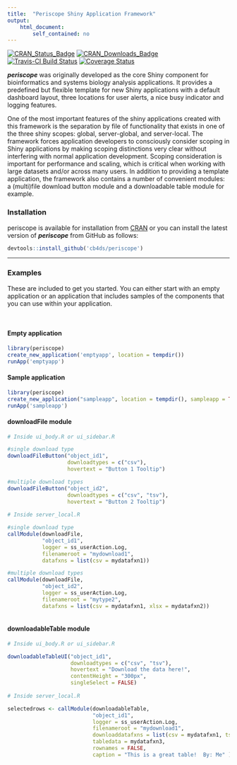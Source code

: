```yaml
---
title:  "Periscope Shiny Application Framework"
output: 
    html_document:
        self_contained: no
---
```

<!-- Badge Location -->
[![CRAN_Status_Badge](http://www.r-pkg.org/badges/version/periscope?color=9bc2cf)](https://cran.r-project.org/package=periscope)
[![CRAN_Downloads_Badge](https://cranlogs.r-pkg.org/badges/grand-total/periscope?color=9bc2cf)](https://cran.r-project.org/package=periscope)
[![Travis-CI Build Status](https://travis-ci.org/cb4ds/periscope.svg?branch=master)](https://travis-ci.org/cb4ds/periscope)
[![Coverage Status](https://img.shields.io/codecov/c/github/cb4ds/periscope/master.svg)](https://codecov.io/github/cb4ds/periscope?branch=master)
<!-- End Badges -->

***periscope*** was originally developed as the core Shiny component for bioinformatics and systems biology analysis applications. It provides a predefined but flexible template for new Shiny applications with a default dashboard layout, three locations for user alerts, a nice busy indicator and logging features. 

One of the most important features of the shiny applications created with this framework is the separation by file of functionality that exists in one of the three shiny scopes: global, server-global, and server-local. The framework forces application developers to consciously consider scoping in Shiny applications by making scoping distinctions very clear without interfering with normal application development. Scoping consideration is important for performance and scaling, which is critical when working with large datasets and/or across many users.  In addition to providing a template application, the framework also contains a number of convenient modules: a (multi)file download button module and a downloadable table module for example.

### Installation

periscope is available for installation from 
[CRAN](https://CRAN.R-project.org/package=periscope) or you can install the
latest version of ***periscope*** from GitHub as follows:

```r
devtools::install_github('cb4ds/periscope')
```

---



### Examples

These are included to get you started. You can either start with an empty application or an application that includes samples of the components that you can use within your application.

<br/>

#### Empty application

```r
library(periscope)
create_new_application('emptyapp', location = tempdir())
runApp('emptyapp')
```


#### Sample application

```r
library(periscope)
create_new_application("sampleapp", location = tempdir(), sampleapp = TRUE)
runApp('sampleapp')

```


#### downloadFile module

```r
# Inside ui_body.R or ui_sidebar.R

#single download type
downloadFileButton("object_id1", 
                   downloadtypes = c("csv"), 
                   hovertext = "Button 1 Tooltip")

#multiple download types
downloadFileButton("object_id2", 
                   downloadtypes = c("csv", "tsv"), 
                   hovertext = "Button 2 Tooltip")
                
# Inside server_local.R

#single download type
callModule(downloadFile, 
           "object_id1", 
           logger = ss_userAction.Log,
           filenameroot = "mydownload1",
           datafxns = list(csv = mydatafxn1))

#multiple download types
callModule(downloadFile, 
           "object_id2",
           logger = ss_userAction.Log,
           filenameroot = "mytype2",
           datafxns = list(csv = mydatafxn1, xlsx = mydatafxn2))   
                   
```

#### downloadableTable module

```r
# Inside ui_body.R or ui_sidebar.R

downloadableTableUI("object_id1", 
                    downloadtypes = c("csv", "tsv"), 
                    hovertext = "Download the data here!",
                    contentHeight = "300px",
                    singleSelect = FALSE)
                    
# Inside server_local.R

selectedrows <- callModule(downloadableTable, 
                           "object_id1", 
                           logger = ss_userAction.Log,
                           filenameroot = "mydownload1",
                           downloaddatafxns = list(csv = mydatafxn1, tsv = mydatafxn2),
                           tabledata = mydatafxn3,
                           rownames = FALSE,
                           caption = "This is a great table!  By: Me" )
```
